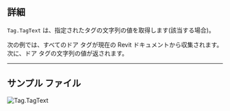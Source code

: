 ## 詳細
`Tag.TagText` は、指定されたタグの文字列の値を取得します(該当する場合)。

次の例では、すべてのドア タグが現在の Revit ドキュメントから収集されます。次に、ドア タグの文字列の値が返されます。
___
## サンプル ファイル

![Tag.TagText](./Revit.Elements.Tag.TagText_img.jpg)
